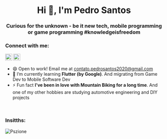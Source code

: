 <h1 align="center">Hi 👋, I'm Pedro Santos</h1>
<h3 align="center">Curious for the unknown - be it new tech, mobile programming or game programming #knowledgeisfreedom</h3>

<!-- ![GitHub followers](https://img.shields.io/github/followers/Pszione?logo=GitHub&style=for-the-badge)-->

<h3> Connect with me: </h3>

<a href="https://www.linkedin.com/in/pedro-santos-4000/" target="blank"><img src="https://cdn.jsdelivr.net/npm/simple-icons@3.0.1/icons/linkedin.svg" alt="pedro-santos-4000" height="22" width="22" /></a>
<a href="https://www.youtube.com/channel/UCFYl4RiSmhlti5qd5R9Eu0w" target="blank"><img src="https://cdn.jsdelivr.net/npm/simple-icons@3.0.1/icons/youtube.svg" alt="UCFYl4RiSmhlti5qd5R9Eu0w" height="22" width="22" /></a>

- 😄 Open to work! Email me at contato.pedrosantos2020@gmail.com
- 🌱 I’m currently learning **Flutter (by Google)**. And migrating from Game Dev to Mobile Software Dev
- ⚡ Fun fact **I've been in love with Mountain Biking for a long time**. And one of my other hobbies are studying automotive engineering and DIY projects

<br />

<h3> Insitths: </h3>
<p><img align="left" src="https://github-readme-stats.vercel.app/api/top-langs/?username=Pszione&layout=compact&hide=html" alt="Pszione" /></p>

<!-- <p><img align="center" src="https://github-readme-stats.vercel.app/api?username=Pszione&show_icons=true" alt="Pszione" /></p> -->

<!--

Here are some ideas to get you started:

- 🔭 I’m currently working on ...
- 🌱 I’m currently learning ...
- 👯 I’m looking to collaborate on ...
- 🤔 I’m looking for help with ...
- 💬 Ask me about ...
- 📫 How to reach me: ...
- 😄 Pronouns: ...
- ⚡ Fun fact: ...
-->
